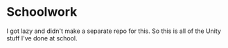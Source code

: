 # Schoolwork
I got lazy and didn't make a separate repo for this. So this is all of the Unity stuff I've done at school.
